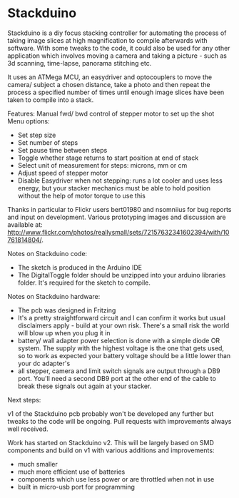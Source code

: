 Stackduino
==========
Stackduino is a diy focus stacking controller for automating the process of taking image slices at high magnification to compile afterwards with software. With some tweaks to the code, it could also be used for any other application which involves moving a camera and taking a picture - such as 3d scanning, time-lapse, panorama stitching etc.

It uses an ATMega MCU, an easydriver and optocouplers to move the camera/ subject a chosen distance, take a photo and then repeat the process a specified number of times until enough image slices have been taken to compile into a stack.

Features:
Manual fwd/ bwd control of stepper motor to set up the shot
Menu options:
- Set step size
- Set number of steps
- Set pause time between steps
- Toggle whether stage returns to start position at end of stack
- Select unit of measurement for steps: microns, mm or cm
- Adjust speed of stepper motor
- Disable Easydriver when not stepping: runs a lot cooler and uses less energy, but your stacker mechanics must be able to hold position without the help of motor torque to use this

Thanks in particular to Flickr users bert01980 and nsomniius for bug reports and input on development.
Various prototyping images and discussion are available at: http://www.flickr.com/photos/reallysmall/sets/72157632341602394/with/10761814804/.

Notes on Stackduino code:

- The sketch is produced in the Arduino IDE
- The DigitalToggle folder should be unzipped into your arduino libraries folder. It's required for the sketch to compile.

Notes on Stackduino hardware:

- The pcb was designed in Fritzing
- It's a pretty straightforward circuit and I can confirm it works but usual disclaimers apply - build at your own risk. There's a small risk the world will blow up when you plug it in
- battery/ wall adapter power selection is done with a simple diode OR system. The supply with the highest voltage is the one that gets used, so to work as expected your battery voltage should be a little lower than your dc adapter's
- all stepper, camera and limit switch signals are output through a DB9 port. You'll need a second DB9 port at the other end of the cable to break these signals out again at your stacker.

Next steps:

v1 of the Stackduino pcb probably won't be developed any further but tweaks to the code will be ongoing. Pull requests with improvements always well received.

Work has started on Stackduino v2. This will be largely based on SMD components and build on v1 with various additions and improvements:
- much smaller
- much more efficient use of batteries
- components which use less power or are throttled when not in use
- built in micro-usb port for programming

